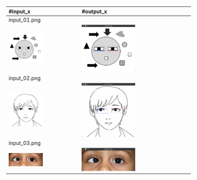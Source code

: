 
| #input_x                  |#output_x                  |
| :------------------- | :------------------- |
|input_01.png||
| <img  src="./assets/input_01.jpg" width = "50%"> | <img  src="./assets/output_01.png" width = "50%">|
|input_02.png||
| <img  src="./assets/input_02.jpg" width = "50%"> | <img  src="./assets/output_02.png" width = "50%">|
|input_03.png||
| <img  src="./assets/input_03.jpg" width = "50%"> | <img  src="./assets/output_03.png" width = "50%">|



		